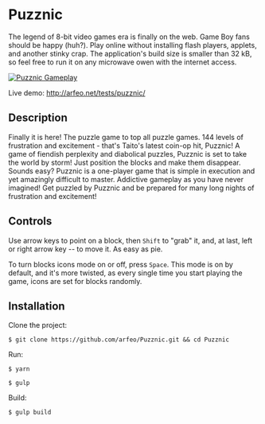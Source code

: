 # Puzznic

The legend of 8-bit video games era is finally on the web. Game Boy fans should be happy (huh?). Play online without installing flash players, applets, and another stinky crap. The application's build size is smaller than 32 kB, so feel free to run it on any microwave owen with the internet access.

[![Puzznic Gameplay](http://arfeo.net/static/puzznic/cover.png)](https://www.youtube.com/watch?v=1ZC5W3iheCg "Puzznic Gameplay")

Live demo: http://arfeo.net/tests/puzznic/

## Description

Finally it is here! The puzzle game to top all puzzle games. 144 levels of frustration and excitement - that's Taito's latest coin-op hit, Puzznic! A game of fiendish perplexity and diabolical puzzles, Puzznic is set to take the world by storm! Just position the blocks and make them disappear. Sounds easy? Puzznic is a one-player game that is simple in execution and yet amazingly difficult to master. Addictive gameplay as you have never imagined! Get puzzled by Puzznic and be prepared for many long nights of frustration and excitement!

## Controls

Use arrow keys to point on a block, then `Shift` to "grab" it, and, at last, left or right arrow key -- to move it. As easy as pie.

To turn blocks icons mode on or off, press `Space`. This mode is on by default, and it's more twisted, as every single time you start playing the game, icons are set for blocks randomly.

## Installation

Clone the project:

```
$ git clone https://github.com/arfeo/Puzznic.git && cd Puzznic
```

Run:

```
$ yarn
```

```
$ gulp
```

Build:

```
$ gulp build
```

